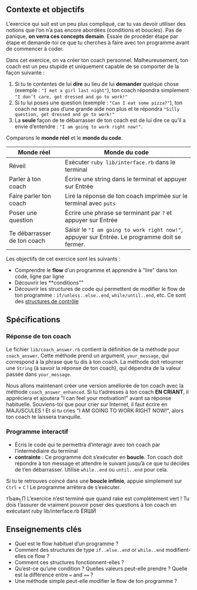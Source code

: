 Contexte et objectifs
---------------------

L’exercice qui suit est un peu plus compliqué, car tu vas devoir utiliser des notions que l’on n’a pas encore abordées (conditions et boucles). Pas de panique, **on verra ces concepts demain**. Essaie de procéder étape par étape et demande-toi ce que tu cherches à faire avec ton programme avant de commencer à coder.

Dans cet exercice, on va créer ton coach personnel.
Malheureusement, ton coach est un peu stupide et uniquement capable de se comporter de la façon suivante :

1.  Si tu te contentes de lui **dire** au lieu de lui **demander** quelque chose (exemple : `"I met a girl last night"`), ton coach répondra simplement `"I don’t care, get dressed and go to work!"`
2.  Si tu lui poses une question (exemple : `"Can I eat some pizza?"`), ton coach ne sera pas d’une grande aide non plus et te répondra `"Silly question, get dressed and go to work!"`
3.  La **seule** façon de te débarrasser de ton coach est de lui dire ce qu’il a envie d’entendre : `"I am going to work right now!"`.

Comparons le **monde réel** et le **monde du code**.

<table class="table">
 <thead>
 <tr>
 <th>
Monde réel
</th>
 <th>
Monde du code
</th>
 </tr>
 </thead>
 <tbody>
 <tr>
 <td>
Réveil
</td>
 <td>
Exécuter <code>ruby lib/interface.rb</code> dans le terminal
</td>
 </tr>
 <tr>
 <td>
Parler à ton coach
</td>
 <td>
Écrire une string dans le terminal et appuyer sur Entrée
</td>
 </tr>
 <tr>
 <td>
Faire parler ton coach
</td>
 <td>
Lire la réponse de ton coach imprimée sur le terminal avec <code>puts</code>
</td>
 </tr>
 <tr>
 <td>
Poser une question
</td>
 <td>
Écrire une phrase se terminant par <code>?</code> et appuyer sur Entrée
</td>
 </tr>
 <tr>
 <td>
Te débarrasser de ton coach
</td>
 <td>
Saisir le <code>"I am going to work right now!"</code>, appuyer sur Entrée. Le programme doit se fermer.
</td>
 </tr>
 </tbody>
</table>


Les objectifs de cet exercice sont les suivants :

-   Comprendre le **flow** d’un programme et apprendre à "lire" dans ton code, ligne par ligne
-   Découvrir les \*\*conditions""
-   Découvrir les structures de code qui permettent de modifier le flow de ton programme : `if/unless..else..end`, `while/until..end`, etc. Ce sont des [structures de contrôle](https://en.wikipedia.org/wiki/Control_flow)

Spécifications
--------------

### Réponse de ton coach

Le fichier `lib/coach_answer.rb` contient la définition de la méthode pour `coach_answer`. Cette méthode prend un argument, `your_message`, qui correspond à la phrase que tu dis à ton coach. La méthode doit retourner une `String` (à savoir la réponse de ton coach), qui dépendra de la valeur passée dans `your_message`.

Nous allons maintenant créer une version améliorée de ton coach avec la méthode `coach_answer_enhanced`. Si tu t’adresses à ton coach **EN CRIANT**, il appréciera et ajoutera "I can feel your motivation!" avant sa réponse habituelle. Souviens-toi que pour crier sur Internet, il faut écrire en MAJUSCULES ! Et si tu cries "I AM GOING TO WORK RIGHT NOW!", alors ton coach te laissera tranquille.

### Programme interactif

-   Écris le code qui te permettra d’interagir avec ton coach par l’intermédiaire du terminal
-   **contrainte** : Ce programme doit s’exécuter en **boucle**. Ton coach doit répondre à ton message et attendre le suivant jusqu’à ce que tu décides de t’en débarrasser. Utilise `while..end` ou `until..end` pour cela.

Si tu te retrouves coincé dans une **boucle infinie**, appuie simplement sur `Ctrl` + `C` ! Le programme arrêtera de s’exécuter.

тЪая╕П L’exercice n’est terminé que quand rake est complètement vert ! Tu dois t’assurer de vraiment pouvoir poser des questions à ton coach en exécutant ruby lib/interface.rb ЁЯШЙ

Enseignements clés
------------------

-   Quel est le flow habituel d’un programme ?
-   Comment des structures de type `if..else..end` or `while..end` modifient-elles ce flow ?
-   Comment ces structures fonctionnent-elles ?
-   Qu’est-ce qu’une condition ? Quelles valeurs peut-elle prendre ? Quelle est la différence entre `=` and `==` ?
-   Une méthode simple peut-elle modifier le flow de ton programme ?

